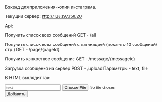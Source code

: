 Бэкенд для приложения-копии инстаграма.

Текущий сервер: http://138.197.150.20

Api:

Получить список всех сообщений
GET - /all

Получить список всех сообщений с пагинацией (пока что 10 сообщений/стр.)
GET - /page/{pageId}

Получить конкретное сообщение
GET - /message/{messageId}

Загрузка сообщения на сервер
POST - /upload
Параметры - text, file

В HTML выглядит так:
<form method="post" action="/upload" enctype="multipart/form-data">
    <input type="text" name="text" placeholder="text">
    <input type="file" name="file">
    <button type="submit">Добавить</button>
</form>
